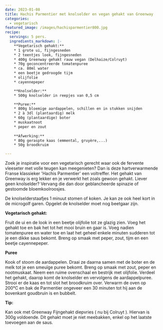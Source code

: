 ```yaml
---
date: 2023-01-08
title: Hachis Parmentier met knolselder en vegan gehakt van Greenway
categories:
  - vegetarisch
featured_image: /images/hachisparmentier800.jpg
recipe:
  servings: 5 pers.
  ingredients_markdown: |-
    **Vegetarisch gehakt:**
    * 1 grote ui, fijngesneden
    * 2 teentjes look, fijngesneden
    * 400g Greenway gehakt rauw vegan (Delhaize/Colruyt)
    * 70g geconcentreerde tomatenpuree
    * ca. 80ml water
    * een beetje gedroogde tijm
    * olijfolie
    * cayennepeper

    **Knolselder:**
    * 500g knolselder in reepjes van 0,5 cm

    **Puree:**
    * 800g bloemige aardappelen, schillen en in stukken snijden
    * 2 à 3dl (plantaardig) melk
    * 60g (plantaardige) boter
    * muskaatnoot
    * peper en zout
    
    **Afwerking:**    * 80g geraspte kaas (emmental, gruyère,...)
    * 50g broodkruim

---
```

Zoek je inspiratie voor een vegetarisch gerecht waar ook de fervente vleeseter met volle teugen kan meegenieten? Dan is deze hartverwarmende Franse klassieker 'Hachis Parmentier' een voltreffer. Het gehakt van Greenway is erg lekker en je verwerkt het zoals gewoon gehakt.
Liever geen knolselder? Vervang die dan door geblancheerde spinazie of gestoomde bloemkoolroosjes.

<!--more-->

De knolselderstaafjes 1 minuut stomen of koken. Je kan ze ook heel kort in de microgolf garen.
Opgelet de knolselder moet nog beetgaar zijn.

**Vegetarisch gehakt:**

Fruit de ui en de look in een beetje olijfolie tot ze glazig zien. Voeg het gehakt toe en bak het tot het mooi bruin en gaar is. Voeg nadien tomatenpuree en water toe en laat het geheel enkele minuten sudderen tot je een dikke saus bekomt.
Breng op smaak met peper, zout, tijm en een beetje cayennepeper.

**Puree**

Kook of stoom de aardappelen.
Draai ze daarna samen met de boter en de melk tot je een smeuïge puree bekomt. Breng op smaak met zout, peper en nootmuskaat.
Neem een ruime ovenschaal en bestrijk met olijfolie.
Verdeel het gehakt, daarop komt de knolselder en vervolgens de aardappelpuree.
Strooi er de kaas en tot slot het broodkruim over.
Verwarm de oven op 200°C en bak de Parmentier ongeveer een 30 minuten tot hij aan de bovenkant goudbruin is en bubbelt.

<b>Tip: </b>

Kan ook met Greenway Fijngehakt diepvries ( nu bij Colruyt ). Hiervan is 300g voldoende. Dit gehakt moet je niet meebakken, enkel op het laatste toevoegen aan de saus.
